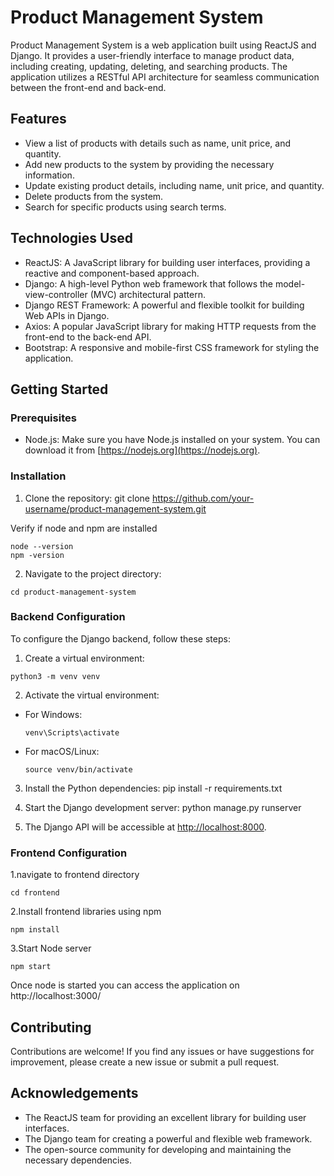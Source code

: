 # Product Management System

Product Management System is a web application built using ReactJS and Django. It provides a user-friendly interface to manage product data, including creating, updating, deleting, and searching products. The application utilizes a RESTful API architecture for seamless communication between the front-end and back-end.

## Features

- View a list of products with details such as name, unit price, and quantity.
- Add new products to the system by providing the necessary information.
- Update existing product details, including name, unit price, and quantity.
- Delete products from the system.
- Search for specific products using search terms.

## Technologies Used

- ReactJS: A JavaScript library for building user interfaces, providing a reactive and component-based approach.
- Django: A high-level Python web framework that follows the model-view-controller (MVC) architectural pattern.
- Django REST Framework: A powerful and flexible toolkit for building Web APIs in Django.
- Axios: A popular JavaScript library for making HTTP requests from the front-end to the back-end API.
- Bootstrap: A responsive and mobile-first CSS framework for styling the application.

## Getting Started

### Prerequisites

- Node.js: Make sure you have Node.js installed on your system. You can download it from [https://nodejs.org](https://nodejs.org).

### Installation

1. Clone the repository:
git clone https://github.com/your-username/product-management-system.git

Verify if node and npm are installed
  ```
  node --version
  npm -version
  ```

2. Navigate to the project directory:
 ```
cd product-management-system
 ```

### Backend Configuration
To configure the Django backend, follow these steps:


1. Create a virtual environment:
 ```
python3 -m venv venv
 ```

2. Activate the virtual environment:

- For Windows:
    ```
    venv\Scripts\activate
    ```

- For macOS/Linux:
    ```
    source venv/bin/activate
    ```

3. Install the Python dependencies:
pip install -r requirements.txt

4. Start the Django development server:
python manage.py runserver


5. The Django API will be accessible at [http://localhost:8000](http://localhost:8000).

### Frontend Configuration

1.navigate to frontend directory
 ```
 cd frontend
 ```

2.Install frontend libraries using npm
 ```
npm install
 ```

3.Start Node server
 ```
npm start
 ```

Once node is started you can access the application on http://localhost:3000/
## Contributing

Contributions are welcome! If you find any issues or have suggestions for improvement, please create a new issue or submit a pull request.

## Acknowledgements

- The ReactJS team for providing an excellent library for building user interfaces.
- The Django team for creating a powerful and flexible web framework.
- The open-source community for developing and maintaining the necessary dependencies.
